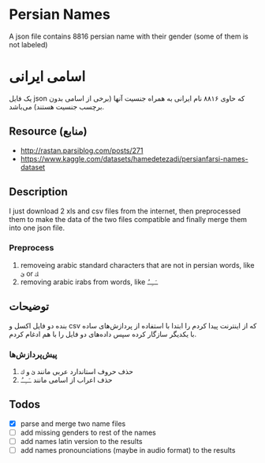 # Persian Names

A json file contains 8816 persian name with their gender (some of them is not labeled)

# اسامی ایرانی

یک فایل json که حاوی ۸۸۱۶ نام ایرانی به همراه جنسیت آنها (برخی از اسامی بدون برچسب جنسیت هستند) می‌باشد.

## Resource (منابع)

- <http://rastan.parsiblog.com/posts/271>
- <https://www.kaggle.com/datasets/hamedetezadi/persianfarsi-names-dataset>

## Description

I just download 2 xls and csv files from the internet, then preprocessed them to make the data of the two files compatible and finally merge them into one json file.

### Preprocess

1. removeing arabic standard characters that are not in persian words, like `ئ` or ‍‍`ك`
2. removing arabic irabs from words, like `ـَـِـُ`

## توضیحات

بنده دو فایل اکسل و csv که از اینترنت پیدا کردم را ابتدا با استفاده از پردازش‌های ساده‌ با یکدیگر سازگار کرده سپس داده‌های دو فایل را با هم ادغام کردم.

### پیش‌پردازش‌ها

1. حذف حروف استاندارد عربی مانند `ئ` و `ك`
2. حذف اعراب از اسامی مانند `ـَـِـُ`

## Todos

- [x] parse and merge two name files
- [ ] add missing genders to rest of the names
- [ ] add names latin version to the results
- [ ] add names pronounciations (maybe in audio format) to the results

